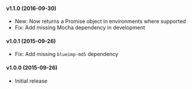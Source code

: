 #### v1.1.0 (2016-09-30)

- New: Now returns a Promise object in environments where supported
- Fix: Add missing Mocha dependency in development

#### v1.0.1 (2015-09-26)

- Fix: Add missing `blueimp-md5` dependency

#### v1.0.0 (2015-09-26)

- Initial release
